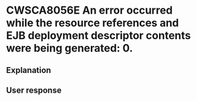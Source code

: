 # CWSCA8056E An error occurred while the resource references and EJB deployment descriptor contents were being generated: 0.

## Explanation

## User response